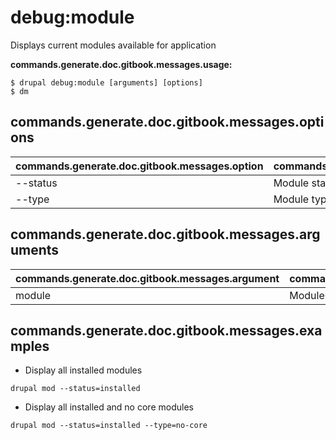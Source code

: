 # debug:module
Displays current modules available for application

**commands.generate.doc.gitbook.messages.usage:**
```
$ drupal debug:module [arguments] [options]
$ dm
```

## commands.generate.doc.gitbook.messages.options
commands.generate.doc.gitbook.messages.option | commands.generate.doc.gitbook.messages.details
-------|-------------
--status | Module status [installed|uninstalled]
--type | Module type [core|no-core]

## commands.generate.doc.gitbook.messages.arguments
commands.generate.doc.gitbook.messages.argument | commands.generate.doc.gitbook.messages.details
---------|-------------
module | Module name

## commands.generate.doc.gitbook.messages.examples
* Display all installed modules
```
drupal mod --status=installed
```
* Display all installed and no core modules
```
drupal mod --status=installed --type=no-core
```
